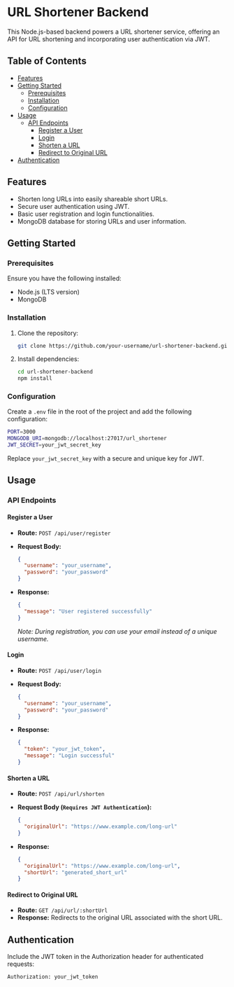 
# URL Shortener Backend

This Node.js-based backend powers a URL shortener service, offering an API for URL shortening and incorporating user authentication via JWT.

## Table of Contents

- [Features](#features)
- [Getting Started](#getting-started)
  - [Prerequisites](#prerequisites)
  - [Installation](#installation)
  - [Configuration](#configuration)
- [Usage](#usage)
  - [API Endpoints](#api-endpoints)
    - [Register a User](#register-a-user)
    - [Login](#login)
    - [Shorten a URL](#shorten-a-url)
    - [Redirect to Original URL](#redirect-to-original-url)
- [Authentication](#authentication)


## Features

- Shorten long URLs into easily shareable short URLs.
- Secure user authentication using JWT.
- Basic user registration and login functionalities.
- MongoDB database for storing URLs and user information.

## Getting Started

### Prerequisites

Ensure you have the following installed:

- Node.js (LTS version)
- MongoDB

### Installation

1. Clone the repository:

   ```bash
   git clone https://github.com/your-username/url-shortener-backend.git
   ```

2. Install dependencies:

   ```bash
   cd url-shortener-backend
   npm install
   ```

### Configuration

Create a `.env` file in the root of the project and add the following configuration:

```bash
PORT=3000
MONGODB_URI=mongodb://localhost:27017/url_shortener
JWT_SECRET=your_jwt_secret_key
```

Replace `your_jwt_secret_key` with a secure and unique key for JWT.

## Usage

### API Endpoints

#### Register a User

- **Route:** `POST /api/user/register`
- **Request Body:**

  ```json
  {
    "username": "your_username",
    "password": "your_password"
  }
  ```

- **Response:**

  ```json
  {
    "message": "User registered successfully"
  }
  ```

  _Note: During registration, you can use your email instead of a unique username._

#### Login

- **Route:** `POST /api/user/login`
- **Request Body:**

  ```json
  {
    "username": "your_username",
    "password": "your_password"
  }
  ```

- **Response:**

  ```json
  {
    "token": "your_jwt_token",
    "message": "Login successful"
  }
  ```

#### Shorten a URL

- **Route:** `POST /api/url/shorten`
- **Request Body (`Requires JWT Authentication`):**

  ```json
  {
    "originalUrl": "https://www.example.com/long-url"
  }
  ```

- **Response:**

  ```json
  {
    "originalUrl": "https://www.example.com/long-url",
    "shortUrl": "generated_short_url"
  }
  ```

#### Redirect to Original URL

- **Route:** `GET /api/url/:shortUrl`
- **Response:** Redirects to the original URL associated with the short URL.

## Authentication

Include the JWT token in the Authorization header for authenticated requests:

```http
Authorization: your_jwt_token
```

